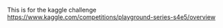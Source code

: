 This is for the kaggle challenge https://www.kaggle.com/competitions/playground-series-s4e5/overview
